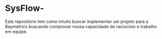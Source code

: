 # SysFlow-
Este repositório tem como intuito buscar implementar um projeto para a Baymetrics buscando comprovar nossa capacidade de raciocínio e trabalho em equipe.
